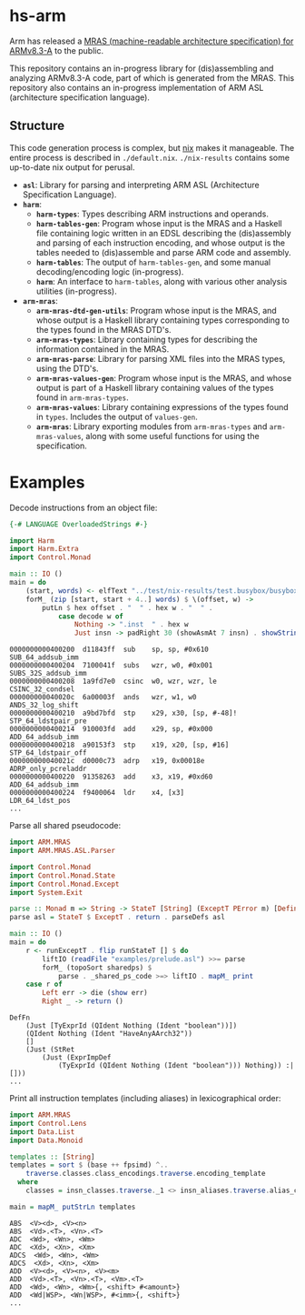 # hs-arm

Arm has released a [MRAS (machine-readable architecture specification) for ARMv8.3-A](https://developer.arm.com/products/architecture/a-profile/exploration-tools) to the public.

This repository contains an in-progress library for (dis)assembling and analyzing ARMv8.3-A code, part of which is generated from the MRAS.
This repository also contains an in-progress implementation of ARM ASL (architecture specification language).

## Structure

This code generation process is complex, but [nix](https://nixos.org/nix/) makes it manageable. The entire process is described in `./default.nix`. `./nix-results` contains some up-to-date nix output for perusal.

- **`asl`**: Library for parsing and interpreting ARM ASL (Architecture Specification Language).
- **`harm`**:
    - **`harm-types`**: Types describing ARM instructions and operands.
    - **`harm-tables-gen`**: Program whose input is the MRAS and a Haskell file containing logic written in an EDSL describing the (dis)assembly and parsing of each instruction encoding, and whose output is the tables needed to (dis)assemble and parse ARM code and assembly.
    - **`harm-tables`**: The output of `harm-tables-gen`, and some manual decoding/encoding logic (in-progress).
    - **`harm`**: An interface to `harm-tables`, along with various other analysis utilities (in-progress).
- **`arm-mras`**:
    - **`arm-mras-dtd-gen-utils`**: Program whose input is the MRAS, and whose output is a Haskell library containing types corresponding to the types found in the MRAS DTD's.
    - **`arm-mras-types`**: Library containing types for describing the information contained in the MRAS.
    - **`arm-mras-parse`**: Library for parsing XML files into the MRAS types, using the DTD's.
    - **`arm-mras-values-gen`**: Program whose input is the MRAS, and whose output is part of a Haskell library containing values of the types found in `arm-mras-types`.
    - **`arm-mras-values`**: Library containing expressions of the types found in `types`. Includes the output of `values-gen`.
    - **`arm-mras`**: Library exporting modules from `arm-mras-types` and `arm-mras-values`, along with some useful functions for using the specification.

# Examples

Decode instructions from an object file:

```haskell
{-# LANGUAGE OverloadedStrings #-}

import Harm
import Harm.Extra
import Control.Monad

main :: IO ()
main = do
    (start, words) <- elfText "../test/nix-results/test.busybox/busybox"
    forM_ (zip [start, start + 4..] words) $ \(offset, w) ->
        putLn $ hex offset . "  " . hex w . "  " .
            case decode w of
                Nothing -> ".inst  " . hex w
                Just insn -> padRight 30 (showAsmAt 7 insn) . showString (encodingId insn)
```
```
0000000000400200  d11843ff  sub    sp, sp, #0x610         SUB_64_addsub_imm
0000000000400204  7100041f  subs   wzr, w0, #0x001        SUBS_32S_addsub_imm
0000000000400208  1a9fd7e0  csinc  w0, wzr, wzr, le       CSINC_32_condsel
000000000040020c  6a00003f  ands   wzr, w1, w0            ANDS_32_log_shift
0000000000400210  a9bd7bfd  stp    x29, x30, [sp, #-48]!  STP_64_ldstpair_pre
0000000000400214  910003fd  add    x29, sp, #0x000        ADD_64_addsub_imm
0000000000400218  a90153f3  stp    x19, x20, [sp, #16]    STP_64_ldstpair_off
000000000040021c  d0000c73  adrp   x19, 0x00018e          ADRP_only_pcreladdr
0000000000400220  91358263  add    x3, x19, #0xd60        ADD_64_addsub_imm
0000000000400224  f9400064  ldr    x4, [x3]               LDR_64_ldst_pos
...
```

Parse all shared pseudocode:

```haskell
import ARM.MRAS
import ARM.MRAS.ASL.Parser

import Control.Monad
import Control.Monad.State
import Control.Monad.Except
import System.Exit

parse :: Monad m => String -> StateT [String] (ExceptT PError m) [Definition]
parse asl = StateT $ ExceptT . return . parseDefs asl

main :: IO ()
main = do
    r <- runExceptT . flip runStateT [] $ do
        liftIO (readFile "examples/prelude.asl") >>= parse
        forM_ (topoSort sharedps) $
            parse . _shared_ps_code >=> liftIO . mapM_ print
    case r of
        Left err -> die (show err)
        Right _ -> return ()
```

```
DefFn
    (Just [TyExprId (QIdent Nothing (Ident "boolean"))])
    (QIdent Nothing (Ident "HaveAnyAArch32"))
    []
    (Just (StRet
        (Just (ExprImpDef
            (TyExprId (QIdent Nothing (Ident "boolean"))) Nothing)) :| []))
...
```

Print all instruction templates (including aliases) in lexicographical order:

```haskell
import ARM.MRAS
import Control.Lens
import Data.List
import Data.Monoid

templates :: [String]
templates = sort $ (base ++ fpsimd) ^..
    traverse.classes.class_encodings.traverse.encoding_template
  where
    classes = insn_classes.traverse._1 <> insn_aliases.traverse.alias_class

main = mapM_ putStrLn templates
```

```
ABS  <V><d>, <V><n>
ABS  <Vd>.<T>, <Vn>.<T>
ADC  <Wd>, <Wn>, <Wm>
ADC  <Xd>, <Xn>, <Xm>
ADCS  <Wd>, <Wn>, <Wm>
ADCS  <Xd>, <Xn>, <Xm>
ADD  <V><d>, <V><n>, <V><m>
ADD  <Vd>.<T>, <Vn>.<T>, <Vm>.<T>
ADD  <Wd>, <Wn>, <Wm>{, <shift> #<amount>}
ADD  <Wd|WSP>, <Wn|WSP>, #<imm>{, <shift>}
...
```
